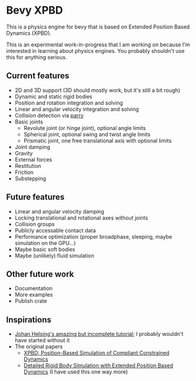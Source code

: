# Bevy XPBD

This is a physics engine for bevy that is based on Extended Position Based Dynamics (XPBD).

This is an experimental work-in-progress that I am working on because I'm interested in learning about physics engines. You probably shouldn't use this for anything serious.

## Current features

- 2D and 3D support (3D should mostly work, but it's still a bit rough)
- Dynamic and static rigid bodies
- Position and rotation integration and solving
- Linear and angular velocity integration and solving
- Collision detection via [parry](https://parry.rs)
- Basic joints
  - Revolute joint (or hinge joint), optional angle limits
  - Spherical joint, optional swing and twist angle limits
  - Prismatic joint, one free translational axis with optional limits
- Joint damping
- Gravity
- External forces
- Restitution
- Friction
- Substepping

## Future features

- Linear and angular velocity damping
- Locking translational and rotational axes without joints
- Collision groups
- Publicly accessable contact data
- Performance optimization (proper broadphase, sleeping, maybe simulation on the GPU...)
- Maybe basic soft bodies
- Maybe (unlikely) fluid simulation

## Other future work

- Documentation
- More examples
- Publish crate

## Inspirations

- [Johan Helsing's amazing but incomplete tutorial](https://johanhelsing.studio/posts/bevy_xpbd); I probably wouldn't have started without it
- The original papers
  - [XPBD: Position-Based Simulation of Compliant Constrained Dynamics](http://mmacklin.com/xpbd.pdf)
  - [Detailed Rigid Body Simulation with Extended Position Based Dynamics](https://matthias-research.github.io/pages/publications/PBDBodies.pdf) (I have used this one way more)
